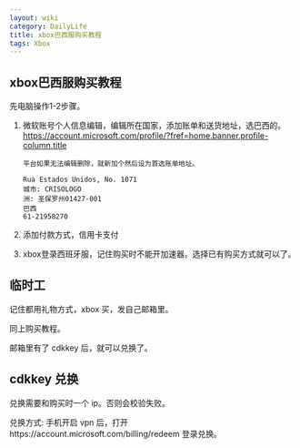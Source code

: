 ```yaml
---
layout: wiki
category: DailyLife
title: xbox巴西服购买教程
tags: Xbox
---
```


## xbox巴西服购买教程

先电脑操作1-2步骤。

1. 微软账号个人信息编辑，编辑所在国家，添加账单和送货地址，选巴西的。https://account.microsoft.com/profile/?fref=home.banner.profile-column.title

   ```
   平台如果无法编辑删除，就新加个然后设为首选账单地址。
   
   Rua Estados Unidos, No. 1071
   城市: CRISOLOGO
   洲: 圣保罗州01427-001
   巴西
   61-21958270
   ```

2. 添加付款方式，信用卡支付

3. xbox登录西班牙服，记住购买时不能开加速器。选择已有购买方式就可以了。





## 临时工

记住都用礼物方式，xbox 买，发自己邮箱里。

同上购买教程。

邮箱里有了 cdkkey 后，就可以兑换了。



## cdkkey 兑换

兑换需要和购买时一个 ip。否则会校验失败。



兑换方式: 手机开启 vpn 后，打开https://account.microsoft.com/billing/redeem 登录兑换。

